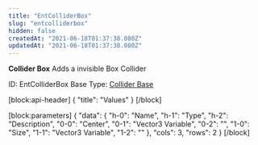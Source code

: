 ```yaml
---
title: "EntColliderBox"
slug: "entcolliderbox"
hidden: false
createdAt: "2021-06-18T01:37:38.080Z"
updatedAt: "2021-06-18T01:37:38.080Z"
---
```

**Collider Box**
Adds a invisible Box Collider

ID: EntColliderBox
Base Type: [Collider Base](doc:entcolliderbase)

[block:api-header]
{
  "title": "Values"
}
[/block]

[block:parameters]
{
  "data": {
    "h-0": "Name",
    "h-1": "Type",
    "h-2": "Description",
    "0-0": "Center",
    "0-1": "Vector3 Variable",
    "0-2": "",
    "1-0": "Size",
    "1-1": "Vector3 Variable",
    "1-2": ""
  },
  "cols": 3,
  "rows": 2
}
[/block]